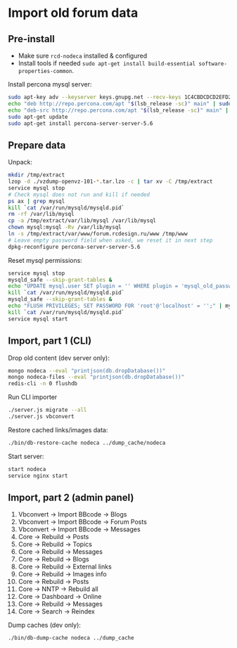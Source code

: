Import old forum data
=====================

Pre-install
-----------

- Make sure `rcd-nodeca` installed & configured
- Install tools if needed `sudo apt-get install build-essential software-properties-common`.

Install percona mysql server:

```sh
sudo apt-key adv --keyserver keys.gnupg.net --recv-keys 1C4CBDCDCD2EFD2A
echo "deb http://repo.percona.com/apt "$(lsb_release -sc)" main" | sudo tee /etc/apt/sources.list.d/percona.list
echo "deb-src http://repo.percona.com/apt "$(lsb_release -sc)" main" | sudo tee -a /etc/apt/sources.list.d/percona.list
sudo apt-get update
sudo apt-get install percona-server-server-5.6
```


Prepare data
------------

Unpack:

```sh
mkdir /tmp/extract
lzop -d ./vzdump-openvz-101-*.tar.lzo -c | tar xv -C /tmp/extract
service mysql stop
# Check mysql does not run and kill if needed
ps ax | grep mysql
kill `cat /var/run/mysqld/mysqld.pid`
rm -rf /var/lib/mysql
cp -a /tmp/extract/var/lib/mysql /var/lib/mysql
chown mysql:mysql -Rv /var/lib/mysql
ln -s /tmp/extract/var/www/forum.rcdesign.ru/www /tmp/www
# Leave empty password field when asked, we reset it in next step
dpkg-reconfigure percona-server-server-5.6
```

Reset mysql permissions:

```sh
service mysql stop
mysqld_safe --skip-grant-tables &
echo "UPDATE mysql.user SET plugin = '' WHERE plugin = 'mysql_old_password'; FLUSH PRIVILEGES;" | mysql
kill `cat /var/run/mysqld/mysqld.pid`
mysqld_safe --skip-grant-tables &
echo "FLUSH PRIVILEGES; SET PASSWORD FOR 'root'@'localhost' = '';" | mysql
kill `cat /var/run/mysqld/mysqld.pid`
service mysql start
```


Import, part 1 (CLI)
--------------------

Drop old content (dev server only):

```sh
mongo nodeca --eval "printjson(db.dropDatabase())"
mongo nodeca-files --eval "printjson(db.dropDatabase())"
redis-cli -n 0 flushdb
```

Run CLI importer

```sh
./server.js migrate --all
./server.js vbconvert
```

Restore cached links/images data:

```sh
./bin/db-restore-cache nodeca ../dump_cache/nodeca
```

Start server:

```sh
start nodeca
service nginx start
```


Import, part 2 (admin panel)
----------------------------

1. Vbconvert -> Import BBcode -> Blogs
1. Vbconvert -> Import BBcode -> Forum Posts
2. Vbconvert -> Import BBcode -> Messages
3. Core -> Rebuild -> Posts
4. Core -> Rebuild -> Topics
5. Core -> Rebuild -> Messages
5. Core -> Rebuild -> Blogs
6. Core -> Rebuild -> External links
7. Core -> Rebuild -> Images info
8. Core -> Rebuild -> Posts
9. Core -> NNTP -> Rebuild all
10. Core -> Dashboard -> Online
11. Core -> Rebuild -> Messages
12. Core -> Search -> Reindex

Dump caches (dev only):

```sh
./bin/db-dump-cache nodeca ../dump_cache
```
